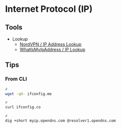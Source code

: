 # Internet Protocol (IP)

## Tools

- Lookup
  - [NordVPN / IP Address Lookup](https://nordvpn.com/ip-lookup)
  - [WhatIsMyIpAddress / IP Lookup](https://whatismyipaddress.com/ip-lookup)

<!--
https://ipinfo.io
-->

## Tips

### From CLI

```sh
#
wget -qO- ifconfig.me

#
curl ifconfig.co

#
dig +short myip.opendns.com @resolver1.opendns.com
```
